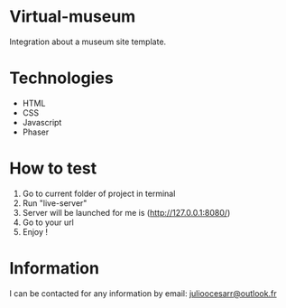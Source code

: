 # Virtual-museum

Integration about a museum site template.

# Technologies

- HTML
- CSS
- Javascript
- Phaser

# How to test

1. Go to current folder of project in terminal
2. Run "live-server"
3. Server will be launched for me is (http://127.0.0.1:8080/)
4. Go to your url
5. Enjoy !

# Information

I can be contacted for any information by email: julioocesarr@outlook.fr
